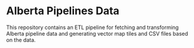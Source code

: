 # Alberta Pipelines Data

This repository contains an ETL pipeline for fetching and transforming Alberta pipeline data and generating vector map tiles and CSV files based on the data.